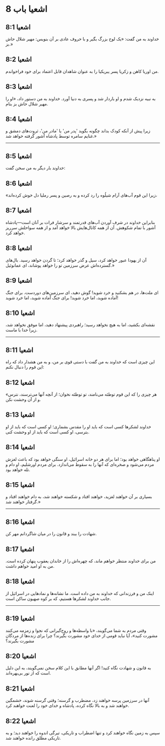 # اشعیا باب 8

## اشعیا 8:1

خداوند به من گفت: «یک لوح بزرگ بگیر و با حروف عادی بر آن بنویس: مهیر شلال حاش بز.»

## اشعیا 8:2

من اوریا کاهن و زکریا پسر یبریکیا را به عنوان شاهدان قابل اعتماد برای خود فراخواندم.

## اشعیا 8:3

به نبیه نزدیک شدم و او باردار شد و پسری به دنیا آورد. خداوند به من دستور داد، «او را مهیر شلال حاش بز بنام.

## اشعیا 8:4

زیرا پیش از آنکه کودک بداند چگونه بگوید 'پدر من' یا 'مادر من'، ثروت‌های دمشق و غنایم سامره توسط پادشاه آشور گرفته خواهد شد.»

---

## اشعیا 8:5

خداوند بار دیگر به من سخن گفت:

## اشعیا 8:6

«زیرا این قوم آب‌های آرام شیلُوه را رد کرده و به رصین و پسر رملیا دل خوش کرده‌اند،

## اشعیا 8:7

بنابراین خداوند در شرف آوردن آب‌های قدرتمند و سرشار فرات بر آنان است—پادشاه آشور با تمام شکوهش. آن از همه کانال‌هایش بالا خواهد آمد و از همه سواحلش سرریز خواهد کرد.

## اشعیا 8:8

آن از یهودا عبور خواهد کرد، سیل و گذر خواهد کرد؛ تا گردن خواهد رسید. بال‌های گسترده‌اش عرض سرزمین تو را خواهد پوشاند، ای عمانوئیل.»

## اشعیا 8:9

ای ملت‌ها، در هم بشکنید و خرد شوید! گوش دهید، ای سرزمین‌های دوردست. برای جنگ آماده شوید، اما خرد شوید! برای جنگ آماده شوید، اما خرد شوید!

## اشعیا 8:10

نقشه‌ای بکشید، اما به هیچ نخواهد رسید؛ راهبردی پیشنهاد دهید، اما موفق نخواهد شد، زیرا خدا با ماست.

---

## اشعیا 8:11

این چیزی است که خداوند به من گفت با دستی قوی بر من، و به من هشدار داد که راه این قوم را دنبال نکنم:

## اشعیا 8:12

«هر چیزی را که این قوم توطئه می‌نامند، تو توطئه نخوان؛ از آنچه آنها می‌ترسند، نترس و از آن وحشت نکن.

## اشعیا 8:13

خداوند لشکرها کسی است که باید او را مقدس بشماری؛ او کسی است که باید از او بترسی، او کسی است که باید از او وحشت کنی.

## اشعیا 8:14

او پناهگاهی خواهد بود؛ اما برای هر دو خانه اسرائیل، او سنگی خواهد بود که باعث لغزش مردم می‌شود و صخره‌ای که آنها را به سقوط می‌اندازد. برای مردم اورشلیم، او دام و تله خواهد بود.

## اشعیا 8:15

بسیاری بر آن خواهند لغزید، خواهند افتاد و شکسته خواهند شد، به دام خواهند افتاد و گرفتار خواهند شد.»

---

## اشعیا 8:16

شهادت را ببند و قانون را در میان شاگردانم مهر کن.

## اشعیا 8:17

من برای خداوند منتظر خواهم ماند، که چهره‌اش را از خاندان یعقوب پنهان کرده است. من به او امید خواهم داشت.

## اشعیا 8:18

اینک من و فرزندانی که خداوند به من داده است. ما نشانه‌ها و نمادهایی در اسرائیل از جانب خداوند لشکرها هستیم، که بر کوه صهیون ساکن است.

---

## اشعیا 8:19

وقتی مردم به شما می‌گویند، «با واسطه‌ها و روح‌گیرانی که نجوا و زمزمه می‌کنند مشورت کنید»، آیا نباید قومی از خدای خود مشورت بگیرند؟ چرا برای زنده‌ها از مردگان مشورت بگیرند؟

## اشعیا 8:20

به قانون و شهادت نگاه کنید! اگر آنها مطابق با این کلام سخن نمی‌گویند، به این دلیل است که از نور بی‌بهره‌اند.

## اشعیا 8:21

آنها در سرزمین پرسه خواهند زد، مضطرب و گرسنه؛ وقتی گرسنه شوند، خشمگین خواهند شد و به بالا نگاه کرده، پادشاه و خدای خود را لعنت خواهند کرد.

## اشعیا 8:22

سپس به زمین نگاه خواهند کرد و تنها اضطراب و تاریکی، تیرگی اندوه را خواهند دید؛ و به تاریکی مطلق رانده خواهند شد.
